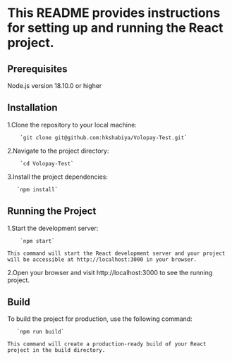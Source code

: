 # This README provides instructions for setting up and running the React project.


## Prerequisites

Node.js version 18.10.0 or higher

## Installation

1.Clone the repository to your local machine:

        `git clone git@github.com:hkshabiya/Volopay-Test.git`

2.Navigate to the project directory:

        `cd Volopay-Test`

3.Install the project dependencies:

       `npm install`


## Running the Project

1.Start the development server:

        `npm start`

    This command will start the React development server and your project will be accessible at http://localhost:3000 in your browser.

2.Open your browser and visit http://localhost:3000 to see the running project.

##  Build

To build the project for production, use the following command:

       `npm run build`

    This command will create a production-ready build of your React project in the build directory.


